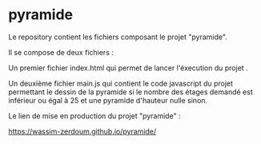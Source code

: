 # pyramide


Le repository contient les fichiers composant  le projet "pyramide".

Il se compose de deux  fichiers : 

Un premier fichier index.html qui permet de lancer l'éxecution du projet .

Un deuxième fichier main.js qui contient  le code javascript du projet permettant le dessin de la pyramide si le nombre des étages demandé est inférieur ou égal à 25 et une pyramide d'hauteur nulle sinon.
  

Le lien de mise en production du projet "pyramide" : 

https://wassim-zerdoum.github.io/pyramide/